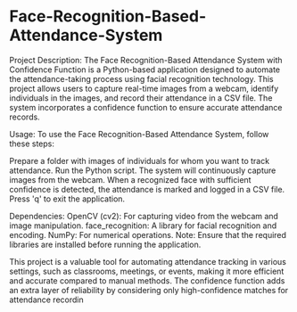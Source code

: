 # Face-Recognition-Based-Attendance-System

Project Description:
The Face Recognition-Based Attendance System with Confidence Function is a Python-based application designed to automate the attendance-taking process using facial recognition technology. This project allows users to capture real-time images from a webcam, identify individuals in the images, and record their attendance in a CSV file. The system incorporates a confidence function to ensure accurate attendance records.

Usage:
To use the Face Recognition-Based Attendance System, follow these steps:

Prepare a folder with images of individuals for whom you want to track attendance.
Run the Python script.
The system will continuously capture images from the webcam.
When a recognized face with sufficient confidence is detected, the attendance is marked and logged in a CSV file.
Press 'q' to exit the application.

Dependencies:
OpenCV (cv2): For capturing video from the webcam and image manipulation.
face_recognition: A library for facial recognition and encoding.
NumPy: For numerical operations.
Note: Ensure that the required libraries are installed before running the application.

This project is a valuable tool for automating attendance tracking in various settings, such as classrooms, meetings, or events, making it more efficient and accurate compared to manual methods. The confidence function adds an extra layer of reliability by considering only high-confidence matches for attendance recordin

